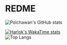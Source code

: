 # REDME
![Polchawan's GitHub stats](https://github-readme-stats.vercel.app/api?username=polchawan&show=reviews,discussions_started,discussions_answered,prs_merged,prs_merged_percentage)

[![Harlok's WakaTime stats](https://github-readme-stats.vercel.app/api/wakatime?username=ffflabs)](https://github.com/anuraghazra/github-readme-stats)
<br>
![Top Langs](https://github-readme-stats.vercel.app/api/top-langs/?username=polchawan&hide_progress=true)
